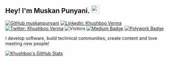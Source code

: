 ## Hey! I'm Muskan Punyani. <img src="https://media.giphy.com/media/hvRJCLFzcasrR4ia7z/giphy.gif" width="25px">

[![GitHub muskanpunyani](https://img.shields.io/github/followers/muskanpunyani?label=follow&style=social)](https://github.com/muskanpunyani)
[![Linkedin: Khushboo Verma](https://img.shields.io/badge/-Khushboo%20Verma-blue?style=flat-square&logo=Linkedin&logoColor=white&link=https://www.linkedin.com/in/verma-khushboo/)](https://www.linkedin.com/in/verma-khushboo/)
[![Twitter: Khushboo Verma](https://img.shields.io/twitter/follow/khushbooverma_?style=social)](https://twitter.com/khushbooverma_)
![Visitors](https://visitor-badge.glitch.me/badge?page_id=vermakhushboo&left_color=gray&right_color=blue)
[![Medium Badge](https://img.shields.io/badge/-@Khushboo%20Verma-black?style=flat-square&labelColor=000000&logo=Medium&link=https://medium.com/@khushboo-verma)](https://medium.com/@khushboo-verma)
[![Polywork Badge](https://img.shields.io/badge/-khushbooverma-orange?style=flat-square&logo=polywork&logoColor=black&link=http://polywork.com/khushbooverma)](http://polywork.com/khushbooverma)
  
I develop software, build technical communities, create content and love meeting new people!


[![Khushboo's GitHub Stats](https://github-readme-stats.vercel.app/api?username=vermakhushboo&hide=issues&count_private=true&show_icons=true&theme=calm)](https://github.com/vermakhushboo/github-readme-stats)



